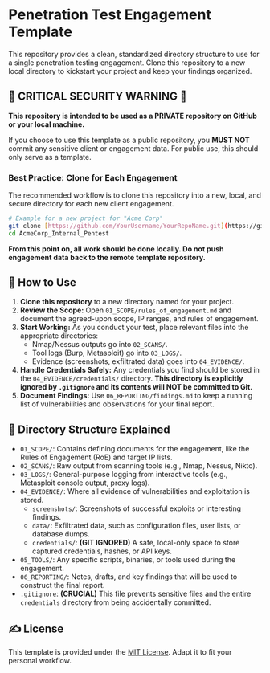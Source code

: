 # Penetration Test Engagement Template

This repository provides a clean, standardized directory structure to use for a single penetration testing engagement. Clone this repository to a new local directory to kickstart your project and keep your findings organized.

## 🛑 **CRITICAL SECURITY WARNING** 🛑

**This repository is intended to be used as a PRIVATE repository on GitHub or your local machine.**

If you choose to use this template as a public repository, you **MUST NOT** commit any sensitive client or engagement data. For public use, this should only serve as a template.

### **Best Practice: Clone for Each Engagement**

The recommended workflow is to clone this repository into a new, local, and secure directory for each new client engagement.

```bash
# Example for a new project for "Acme Corp"
git clone [https://github.com/YourUsername/YourRepoName.git](https://github.com/YourUsername/YourRepoName.git) AcmeCorp_Internal_Pentest
cd AcmeCorp_Internal_Pentest
```

**From this point on, all work should be done locally. Do not push engagement data back to the remote template repository.**

## 🚀 How to Use

1.  **Clone this repository** to a new directory named for your project.
2.  **Review the Scope:** Open `01_SCOPE/rules_of_engagement.md` and document the agreed-upon scope, IP ranges, and rules of engagement.
3.  **Start Working:** As you conduct your test, place relevant files into the appropriate directories:
    -   Nmap/Nessus outputs go into `02_SCANS/`.
    -   Tool logs (Burp, Metasploit) go into `03_LOGS/`.
    -   Evidence (screenshots, exfiltrated data) goes into `04_EVIDENCE/`.
4.  **Handle Credentials Safely:** Any credentials you find should be stored in the `04_EVIDENCE/credentials/` directory. **This directory is explicitly ignored by `.gitignore` and its contents will NOT be committed to Git.**
5.  **Document Findings:** Use `06_REPORTING/findings.md` to keep a running list of vulnerabilities and observations for your final report.

## 📁 Directory Structure Explained

-   `01_SCOPE/`: Contains defining documents for the engagement, like the Rules of Engagement (RoE) and target IP lists.
-   `02_SCANS/`: Raw output from scanning tools (e.g., Nmap, Nessus, Nikto).
-   `03_LOGS/`: General-purpose logging from interactive tools (e.g., Metasploit console output, proxy logs).
-   `04_EVIDENCE/`: Where all evidence of vulnerabilities and exploitation is stored.
    -   `screenshots/`: Screenshots of successful exploits or interesting findings.
    -   `data/`: Exfiltrated data, such as configuration files, user lists, or database dumps.
    -   `credentials/`: **(GIT IGNORED)** A safe, local-only space to store captured credentials, hashes, or API keys.
-   `05_TOOLS/`: Any specific scripts, binaries, or tools used during the engagement.
-   `06_REPORTING/`: Notes, drafts, and key findings that will be used to construct the final report.
-   `.gitignore`: **(CRUCIAL)** This file prevents sensitive files and the entire `credentials` directory from being accidentally committed.

## ✍️ License

This template is provided under the [MIT License](LICENSE). Adapt it to fit your personal workflow.
